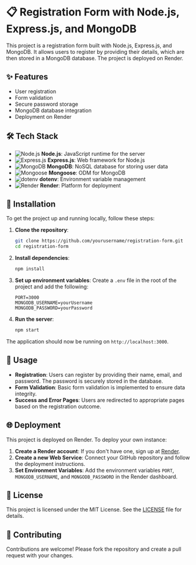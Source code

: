 # 📋 Registration Form with Node.js, Express.js, and MongoDB

This project is a registration form built with Node.js, Express.js, and MongoDB. It allows users to register by providing their details, which are then stored in a MongoDB database. The project is deployed on Render.

## ✨ Features

- User registration
- Form validation
- Secure password storage
- MongoDB database integration
- Deployment on Render

## 🛠️ Tech Stack

- ![Node.js](https://img.icons8.com/color/48/000000/nodejs.png) **Node.js**: JavaScript runtime for the server
- ![Express.js](https://img.icons8.com/ios-filled/50/000000/express-js.png) **Express.js**: Web framework for Node.js
- ![MongoDB](https://img.icons8.com/color/48/000000/mongodb.png) **MongoDB**: NoSQL database for storing user data
- ![Mongoose](https://img.icons8.com/external-tal-revivo-shadow-tal-revivo/48/000000/external-mongoose-an-object-data-modeling-library-used-to-enforce-a-schema-for-models-logo-shadow-tal-revivo.png) **Mongoose**: ODM for MongoDB
- ![dotenv](https://img.icons8.com/ios-filled/50/000000/env.png) **dotenv**: Environment variable management
- ![Render](https://img.icons8.com/ios-filled/50/000000/cloud.png) **Render**: Platform for deployment


## 🚀 Installation

To get the project up and running locally, follow these steps:

1. **Clone the repository**:
    ```bash
    git clone https://github.com/yourusername/registration-form.git
    cd registration-form
    ```

2. **Install dependencies**:
    ```bash
    npm install
    ```

3. **Set up environment variables**:
    Create a `.env` file in the root of the project and add the following:
    ```env
    PORT=3000
    MONGODB_USERNAME=yourUsername
    MONGODB_PASSWORD=yourPassword
    ```

4. **Run the server**:
    ```bash
    npm start
    ```

The application should now be running on `http://localhost:3000`.


## 📜 Usage

- **Registration**: Users can register by providing their name, email, and password. The password is securely stored in the database.
- **Form Validation**: Basic form validation is implemented to ensure data integrity.
- **Success and Error Pages**: Users are redirected to appropriate pages based on the registration outcome.

## 🌐 Deployment

This project is deployed on Render. To deploy your own instance:

1. **Create a Render account**: If you don't have one, sign up at [Render](https://render.com).
2. **Create a new Web Service**: Connect your GitHub repository and follow the deployment instructions.
3. **Set Environment Variables**: Add the environment variables `PORT`, `MONGODB_USERNAME`, and `MONGODB_PASSWORD` in the Render dashboard.

## 📄 License

This project is licensed under the MIT License. See the [LICENSE](LICENSE) file for details.

## 🤝 Contributing

Contributions are welcome! Please fork the repository and create a pull request with your changes.
